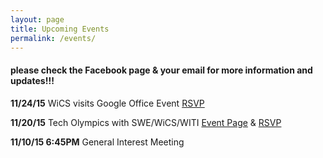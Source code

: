 ```yaml
---
layout: page
title: Upcoming Events
permalink: /events/
---
```


#### **please check the Facebook page & your email for more information and updates!!!**

**11/24/15** WiCS visits Google Office Event [RSVP](https://goo.gl/CiF1aY)

**11/20/15** Tech Olympics with SWE/WiCS/WITI [Event Page](https://www.facebook.com/events/441653689292875/) & [RSVP](http://goo.gl/forms/zG1lQEkpN8)

**11/10/15 6:45PM** General Interest Meeting
